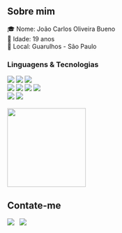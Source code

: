 ## <b>Sobre mim</b>
🎓 Nome: João Carlos Oliveira Bueno <br />
👦 Idade: 19 anos <br />
🔎 Local: Guarulhos - São Paulo <br />

###  Linguagens & Tecnologias

<div>
  <img src="https://img.shields.io/badge/HTML5-000000?style=for-the-badge&logo=html5&logoColor=ffffff" />
  <img src="https://img.shields.io/badge/CSS3-000000?style=for-the-badge&logo=css3&logoColor=ffffff" />
  <img src="https://img.shields.io/badge/JavaScript-000000?style=for-the-badge&logo=javascript&logoColor=ffffff" />
</div>
<div>
  <img src="https://img.shields.io/badge/React-000000?style=for-the-badge&logo=react&logoColor=ffffff" />
  <img src="https://img.shields.io/badge/TypeScript-000000?style=for-the-badge&logo=typescript&logoColor=ffffff" />
  <img src="https://img.shields.io/badge/Git-000000?style=for-the-badge&logo=git&logoColor=ffffff" />
  <img src="https://img.shields.io/badge/Github-000000?style=for-the-badge&logo=github&logoColor=ffffff" />
</div>
 <div>
  <img src="https://img.shields.io/badge/VS%20Code-000000.svg?style=for-the-badge&logo=visual-studio-code&logoColor=ffffff" />
   <img src="https://img.shields.io/badge/Figma-000000?style=for-the-badge&logo=figma&logoColor=ffffff" />
 </div>
<br />
<div>
  <a href="https://github.com/JC-JoaoC">
    <img height="180em" src="https://github-readme-stats.vercel.app/api/top-langs/?username=jc-joaoc&layout=compact&langs_count=7&theme=dark"/>
  </a>
</div>

## <b>Contate-me</b>
<div>

  <a href="https://www.linkedin.com/in/jo%C3%A3o-carlos-oliveira-bueno-5577b6262/" target="_blank"><img src="https://img.shields.io/badge/Linkedin-/JoãoCarlos-blue?style=for-the-badge&logo=Linkedin&logoColor=ffffff"></a> &nbsp;
  <a href="https://github.com/JC-JoaoC" target="_blank"><img src="https://img.shields.io/badge/GitHub-/JoaoC-blue?style=for-the-badge&logo=GitHub&logoColor=ffffff"></a> &nbsp;

</div>
